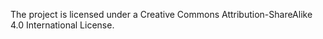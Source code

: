 

The project is licensed under a Creative Commons Attribution-ShareAlike 4.0 International License.



